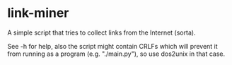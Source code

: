# link-miner

A simple script that tries to collect links from the Internet (sorta).

See -h for help, also the script might contain CRLFs which will prevent it from running as a program (e.g. "./main.py"), so use dos2unix in that case.
